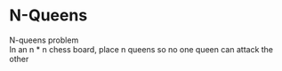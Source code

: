 # N-Queens
N-queens problem  
In an n * n chess board, place n queens so no one queen can attack the other

